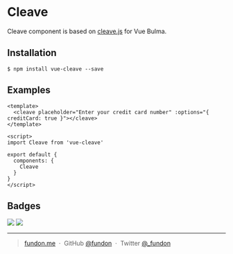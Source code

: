 # Cleave

Cleave component is based on [cleave.js](https://github.com/nosir/cleave.js) for Vue Bulma.


## Installation

```
$ npm install vue-cleave --save
```


## Examples

```vue
<template>
  <cleave placeholder="Enter your credit card number" :options="{ creditCard: true }"></cleave>
</template>

<script>
import Cleave from 'vue-cleave'

export default {
  components: {
    Cleave
  }
}
</script>
```


## Badges

![](https://img.shields.io/badge/license-MIT-blue.svg)
![](https://img.shields.io/badge/status-stable-green.svg)

---

> [fundon.me](https://fundon.me) &nbsp;&middot;&nbsp;
> GitHub [@fundon](https://github.com/fundon) &nbsp;&middot;&nbsp;
> Twitter [@_fundon](https://twitter.com/_fundon)
